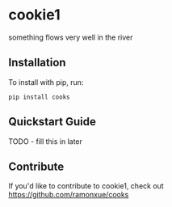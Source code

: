 cookie1
======

something flows very well in the river

Installation
------------

To install with pip, run:

    pip install cooks

Quickstart Guide
----------------

TODO - fill this in later

Contribute
----------

If you'd like to contribute to cookie1, check out https://github.com/ramonxue/cooks
